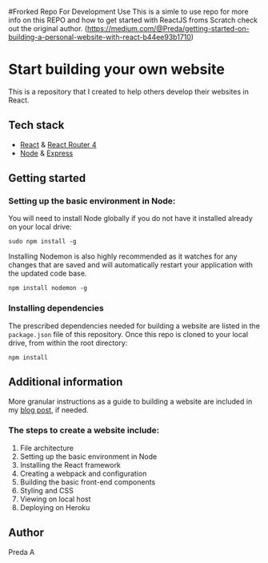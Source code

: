#Frorked Repo For Development Use
This is a simle to use repo for more info on this REPO and how to get started with ReactJS froms Scratch check out the original author.
(https://medium.com/@Preda/getting-started-on-building-a-personal-website-with-react-b44ee93b1710)



# Start building your own website
This is a repository that I created to help others develop their websites in React.



## Tech stack
* [React](https://github.com/facebook/react) & [React Router 4](https://github.com/ReactTraining/react-router)
* [Node](https://github.com/nodejs) & [Express](https://github.com/expressjs/express)



## Getting started

### Setting up the basic environment in Node:
You will need to install Node globally if you do not have it installed already on your local drive:
```
sudo npm install -g
```
Installing Nodemon is also highly recommended as it watches for any changes that are saved and will automatically restart your application with the updated code base.
```
npm install nodemon -g 
```

### Installing dependencies
The prescribed dependencies needed for building a website are listed in the `package.json` file of this repository.
Once this repo is cloned to your local drive, from within the root directory:
```
npm install
```



## Additional information
More granular instructions as a guide to building a website are included in my [blog post](https://medium.com/@Preda/getting-started-on-building-a-personal-website-with-react-b44ee93b1710), if needed.


### The steps to create a website include:
1. File architecture
2. Setting up the basic environment in Node
3. Installing the React framework
4. Creating a webpack and configuration
5. Building the basic front-end components
6. Styling and CSS
7. Viewing on local host
8. Deploying on Heroku



## Author
Preda A
